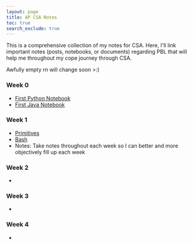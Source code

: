 ```yaml
---
layout: page
title: AP CSA Notes
toc: true
search_exclude: true
---
```


This is a comprehensive collection of my notes for CSA. Here, I'll link important notes (posts, notebooks, or documents) regarding PBL that will help me throughout my cope journey through CSA.

Awfully empty rn will change soon >:)

### Week 0

- [First Python Notebook](https://dontran15.github.io/CSAFastPages/jupyter/python/fastpages/2022/08/19/python-nb.html)
- [First Java Notebook](https://dontran15.github.io/CSAFastPages/jupyter/java/fastpages/2022/08/19/java-nb.html)

### Week 1

- [Primitives](https://dontran15.github.io/CSAFastPages/java/primitives/2022/08/23/primitives.html)
- [Bash]()
- Notes: Take notes throughout each week so I can better and more objectively fill up each week

### Week 2

-

### Week 3

-

### Week 4

-
